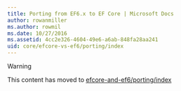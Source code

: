 ```yaml
---
title: Porting from EF6.x to EF Core | Microsoft Docs
author: rowanmiller
ms.author: rowmil
ms.date: 10/27/2016
ms.assetid: 4cc2e326-4604-49e6-a6ab-848fa28aa241
uid: core/efcore-vs-ef6/porting/index
---
```


> [!WARNING]
> This content has moved to [efcore-and-ef6/porting/index](../../../efcore-and-ef6/porting/index.md)

